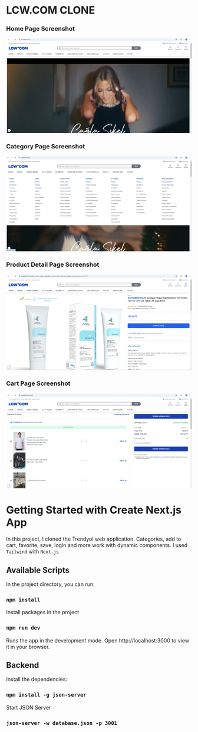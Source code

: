 # LCW.COM CLONE

### Home Page Screenshot

![home-page](https://github.com/ozgenurgucluu/lcw.com-clone/blob/main/screenshots/home-page.png)

### Category Page Screenshot

![category-page](https://github.com/ozgenurgucluu/lcw.com-clone/blob/main/screenshots/mega-menu.png)

### Product Detail Page Screenshot

![product-detail-page](https://github.com/ozgenurgucluu/lcw.com-clone/blob/main/screenshots/product-detail.png)

### Cart Page Screenshot

![cart-page](https://github.com/ozgenurgucluu/lcw.com-clone/blob/main/screenshots/cart-page.png)

# Getting Started with Create Next.js App

In this project, I cloned the Trendyol web application. Categories, add to cart, favorite, save, login and more work with dynamic components. I used `Tailwind` with `Next.js`

## Available Scripts

In the project directory, you can run:

### `npm install`

Install packages in the project

### `npm run dev`

Runs the app in the development mode.
Open http://localhost:3000 to view it in your browser.

## Backend

Install the dependencies:

### `npm install -g json-server`

Start JSON Server

### `json-server -w database.json -p 3001`
